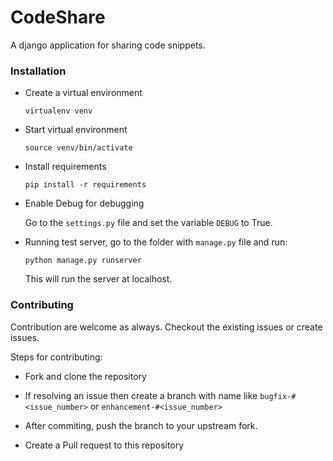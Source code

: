 # CodeShare
A django application for sharing code snippets.

### Installation

- Create a virtual environment

    `virtualenv venv`


- Start virtual environment

    `source venv/bin/activate`


- Install requirements

    `pip install -r requirements`


- Enable Debug for debugging

    Go to the `settings.py` file and set the variable `DEBUG` to True.


- Running test server, go to the folder with `manage.py` file and run:

    `python manage.py runserver`

    This will run the server at localhost.


### Contributing

Contribution are welcome as always. Checkout the existing issues or create issues.

Steps for contributing:

- Fork and clone the repository

- If resolving an issue then create a branch with name like `bugfix-#<issue_number>` or `enhancement-#<issue_number>`

- After commiting, push the branch to your upstream fork.

- Create a Pull request to this repository
